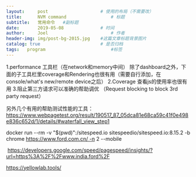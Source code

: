 ```yaml
---
layout:     post   				    # 使用的布局（不需要改）
title:      NVM command 				# 标题 
subtitle:   常用命令   #副标题
date:       2019-05-08 				# 时间
author:     Joel 						# 作者
header-img: img/post-bg-2015.jpg 	#这篇文章标题背景图片
catalog: true 						# 是否归档
tags:	program							#标签
---
```

1.performance 工具栏（在network和memory中间）
除了dashboard之外，下面的子工具栏里coverage和Rendering也很有用（需要自行添加，在console/what's new/remote device之后）
2.Coverage 查看js的使用率也很有用
3.阻止第三方请求可以准确的帮助调优 （Request blocking to block 3rd party request）

另外几个有用的帮助测试性能的工具：
https://www.webpagetest.org/result/190517_87_05dca81e68ca59c41f0e498e836c652d/1/details/#waterfall_view_step1

docker run --rm -v "$(pwd)":/sitespeed.io sitespeedio/sitespeed.io:8.15.2 -b chrome https://www.ford.com.cn/ -n 2 --mobile

 https://developers.google.com/speed/pagespeed/insights/?url=https%3A%2F%2Fwww.india.ford%2F

https://yellowlab.tools/
